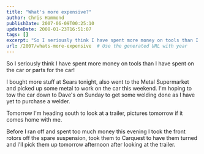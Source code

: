 ```yaml
---
title: "What's more expensive?"
author: Chris Hammond
publishDate: 2007-06-09T00:25:10
updateDate: 2008-01-23T16:51:07
tags: []
excerpt: "So I seriously think I have spent more money on tools than I have spent on the car or parts for the car! I bought more stuff at Sears tonight, also went to the Metal Supermarket and picked up some metal to work on the car this weekend. I'm hoping to tow the car down to Dave's on Sunday to get some welding done as I have yet to purchase a welder. Tomorrow I'm heading south to look at a trailer, pictures tomorrow if it comes home with me. Before I ran off and spent too much money this evening I took the front rotors off the spare suspension, took them to Carquest to have them turned and I'll pick them up tomorrow afternoon after looking at the..."
url: /2007/whats-more-expensive  # Use the generated URL with year
---
```

<p>So I seriously think I have spent more money on tools than I have spent on the car or parts for the car!</p> <p>I bought more stuff at Sears tonight, also went to the Metal Supermarket and picked up some metal to work on the car this weekend. I'm hoping to tow the car down to Dave's on Sunday to get some welding done as I have yet to purchase a welder.</p> <p>Tomorrow I'm heading south to look at a trailer, pictures tomorrow if it comes home with me.</p> <p>Before&nbsp;I ran off and spent too much money this evening I took the front rotors off the spare suspension, took them to Carquest to have them turned and I'll pick them up tomorrow afternoon after looking at the trailer.</p> <p>&nbsp;</p>
